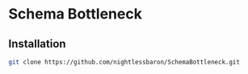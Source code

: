 # Schema Bottleneck

## Installation 

```bash
git clone https://github.com/nightlessbaron/SchemaBottleneck.git
```
